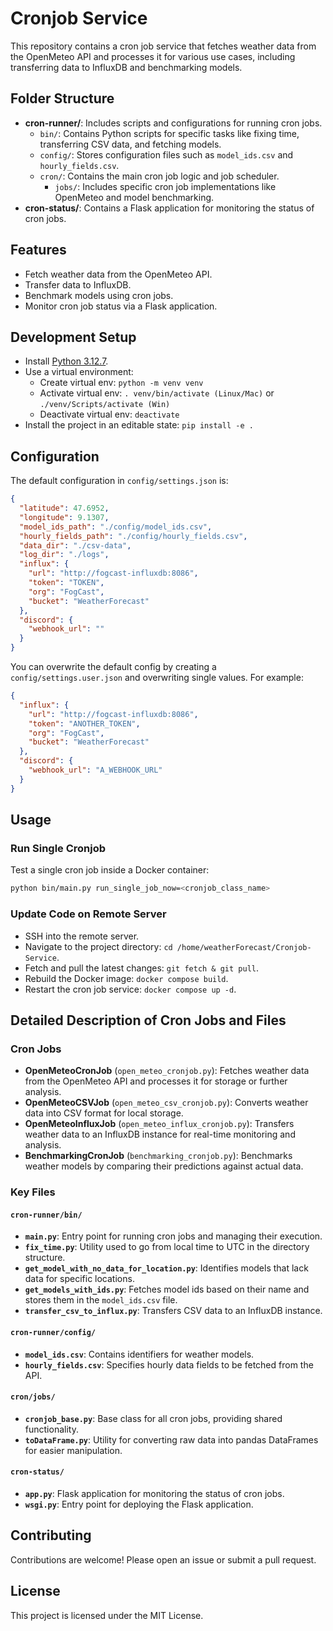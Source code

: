 # Cronjob Service

This repository contains a cron job service that fetches weather data from the OpenMeteo API and processes it for various use cases, including transferring data to InfluxDB and benchmarking models.

## Folder Structure

- **cron-runner/**: Includes scripts and configurations for running cron jobs.
  - `bin/`: Contains Python scripts for specific tasks like fixing time, transferring CSV data, and fetching models.
  - `config/`: Stores configuration files such as `model_ids.csv` and `hourly_fields.csv`.
  - `cron/`: Contains the main cron job logic and job scheduler.
    - `jobs/`: Includes specific cron job implementations like OpenMeteo and model benchmarking.
- **cron-status/**: Contains a Flask application for monitoring the status of cron jobs.

## Features

- Fetch weather data from the OpenMeteo API.
- Transfer data to InfluxDB.
- Benchmark models using cron jobs.
- Monitor cron job status via a Flask application.

## Development Setup

- Install [Python 3.12.7](https://www.python.org/downloads/release/python-3127/).
- Use a virtual environment:
  - Create virtual env: `python -m venv venv`
  - Activate virtual env: `. venv/bin/activate (Linux/Mac)` or `./venv/Scripts/activate (Win)`
  - Deactivate virtual env: `deactivate`
- Install the project in an editable state: `pip install -e .`

## Configuration

The default configuration in `config/settings.json` is:

```json
{
  "latitude": 47.6952,
  "longitude": 9.1307,
  "model_ids_path": "./config/model_ids.csv",
  "hourly_fields_path": "./config/hourly_fields.csv",
  "data_dir": "./csv-data",
  "log_dir": "./logs",
  "influx": {
    "url": "http://fogcast-influxdb:8086",
    "token": "TOKEN",
    "org": "FogCast",
    "bucket": "WeatherForecast"
  },
  "discord": {
    "webhook_url": ""  
  }
}
```

You can overwrite the default config by creating a `config/settings.user.json` and overwriting single values. For example:

```json
{
  "influx": {
    "url": "http://fogcast-influxdb:8086",
    "token": "ANOTHER_TOKEN",
    "org": "FogCast",
    "bucket": "WeatherForecast"
  },
  "discord": {
    "webhook_url": "A_WEBHOOK_URL"  
  }
}
```

## Usage

### Run Single Cronjob

Test a single cron job inside a Docker container:

```bash
python bin/main.py run_single_job_now=<cronjob_class_name>
```



### Update Code on Remote Server

- SSH into the remote server.
- Navigate to the project directory: `cd /home/weatherForecast/Cronjob-Service`.
- Fetch and pull the latest changes: `git fetch & git pull`.
- Rebuild the Docker image: `docker compose build`.
- Restart the cron job service: `docker compose up -d`.

## Detailed Description of Cron Jobs and Files

### Cron Jobs

- **OpenMeteoCronJob** (`open_meteo_cronjob.py`): Fetches weather data from the OpenMeteo API and processes it for storage or further analysis.
- **OpenMeteoCSVJob** (`open_meteo_csv_cronjob.py`): Converts weather data into CSV format for local storage.
- **OpenMeteoInfluxJob** (`open_meteo_influx_cronjob.py`): Transfers weather data to an InfluxDB instance for real-time monitoring and analysis.
- **BenchmarkingCronJob** (`benchmarking_cronjob.py`): Benchmarks weather models by comparing their predictions against actual data.

### Key Files

#### `cron-runner/bin/`
- **`main.py`**: Entry point for running cron jobs and managing their execution.
- **`fix_time.py`**: Utility used to go from local time to UTC in the directory structure.
- **`get_model_with_no_data_for_location.py`**: Identifies models that lack data for specific locations.
- **`get_models_with_ids.py`**: Fetches model ids based on their name and stores them in the `model_ids.csv` file.
- **`transfer_csv_to_influx.py`**: Transfers CSV data to an InfluxDB instance.

#### `cron-runner/config/`
- **`model_ids.csv`**: Contains identifiers for weather models.
- **`hourly_fields.csv`**: Specifies hourly data fields to be fetched from the API.

#### `cron/jobs/`
- **`cronjob_base.py`**: Base class for all cron jobs, providing shared functionality.
- **`toDataFrame.py`**: Utility for converting raw data into pandas DataFrames for easier manipulation.

#### `cron-status/`
- **`app.py`**: Flask application for monitoring the status of cron jobs.
- **`wsgi.py`**: Entry point for deploying the Flask application.

## Contributing

Contributions are welcome! Please open an issue or submit a pull request.

## License

This project is licensed under the MIT License.